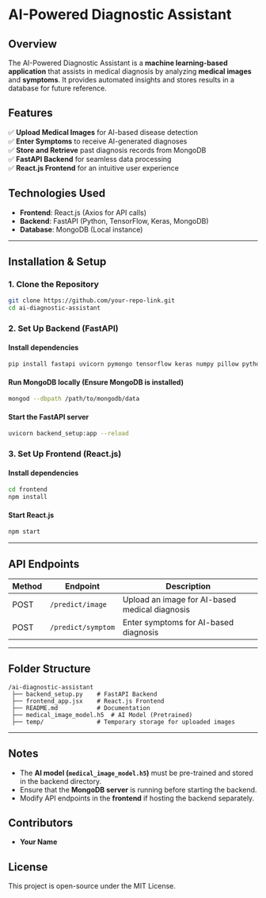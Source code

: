 # AI-Powered Diagnostic Assistant

## Overview
The AI-Powered Diagnostic Assistant is a **machine learning-based application** that assists in medical diagnosis by analyzing **medical images** and **symptoms**. It provides automated insights and stores results in a database for future reference.

## Features
✅ **Upload Medical Images** for AI-based disease detection  
✅ **Enter Symptoms** to receive AI-generated diagnoses  
✅ **Store and Retrieve** past diagnosis records from MongoDB  
✅ **FastAPI Backend** for seamless data processing  
✅ **React.js Frontend** for an intuitive user experience  

## Technologies Used
- **Frontend**: React.js (Axios for API calls)
- **Backend**: FastAPI (Python, TensorFlow, Keras, MongoDB)
- **Database**: MongoDB (Local instance)

---

## Installation & Setup

### 1. Clone the Repository
```sh
git clone https://github.com/your-repo-link.git
cd ai-diagnostic-assistant
```

### 2. Set Up Backend (FastAPI)
#### Install dependencies
```sh
pip install fastapi uvicorn pymongo tensorflow keras numpy pillow python-multipart
```
#### Run MongoDB locally (Ensure MongoDB is installed)
```sh
mongod --dbpath /path/to/mongodb/data
```
#### Start the FastAPI server
```sh
uvicorn backend_setup:app --reload
```

### 3. Set Up Frontend (React.js)
#### Install dependencies
```sh
cd frontend
npm install
```
#### Start React.js
```sh
npm start
```

---

## API Endpoints
| Method | Endpoint | Description |
|--------|---------|-------------|
| POST | `/predict/image` | Upload an image for AI-based medical diagnosis |
| POST | `/predict/symptom` | Enter symptoms for AI-based diagnosis |

---

## Folder Structure
```
/ai-diagnostic-assistant
 ├── backend_setup.py    # FastAPI Backend
 ├── frontend_app.jsx    # React.js Frontend
 ├── README.md           # Documentation
 ├── medical_image_model.h5  # AI Model (Pretrained)
 ├── temp/               # Temporary storage for uploaded images
```

---

## Notes
- The **AI model (`medical_image_model.h5`)** must be pre-trained and stored in the backend directory.
- Ensure that the **MongoDB server** is running before starting the backend.
- Modify API endpoints in the **frontend** if hosting the backend separately.

## Contributors
- **Your Name**

## License
This project is open-source under the MIT License.

